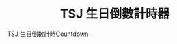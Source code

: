 <center> <h1> TSJ 生日倒數計時器 </h1> </center>

<div data-type="countdown" data-id="2247148" class="tickcounter" style="width: 100%; position: relative; padding-bottom: 25%"><a href="//www.tickcounter.com/countdown/2247148/tsj" title="TSJ 生日倒數計時">TSJ 生日倒數計時</a><a href="//www.tickcounter.com/" title="Countdown">Countdown</a></div><script>(function(d, s, id) { var js, pjs = d.getElementsByTagName(s)[0]; if (d.getElementById(id)) return; js = d.createElement(s); js.id = id; js.src = "//www.tickcounter.com/static/js/loader.js"; pjs.parentNode.insertBefore(js, pjs); }(document, "script", "tickcounter-sdk"));</script>
